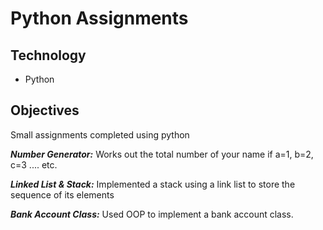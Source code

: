 # Python Assignments

## Technology
- Python

## Objectives
Small assignments completed using python

_**Number Generator:**_
Works out the total number of your name if a=1, b=2, c=3 .... etc. 

_**Linked List & Stack:**_
Implemented a stack using a link list to store the sequence of its elements

_**Bank Account Class:**_
Used OOP to implement a bank account class.
